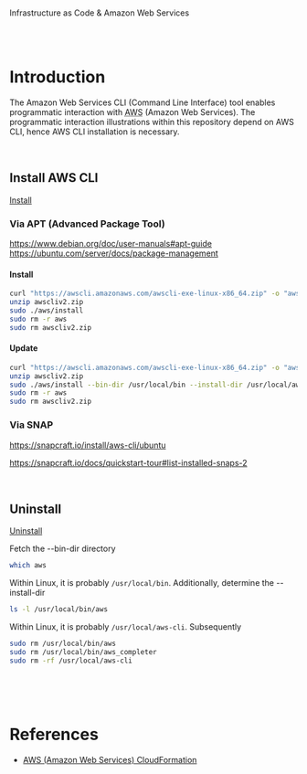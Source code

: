 <br>

Infrastructure as Code & Amazon Web Services

<br>
<br>

# Introduction

The Amazon Web Services CLI (Command Line Interface) tool enables programmatic interaction with <abbr title="Amazon Web Services">AWS</abbr> (Amazon Web Services).  The programmatic interaction illustrations within this repository depend on AWS CLI, hence AWS CLI installation is necessary.

<br>

## Install AWS CLI

[Install](docs.aws.amazon.com/cli/latest/userguide/getting-started-install.html)



### Via APT (Advanced Package Tool)

https://www.debian.org/doc/user-manuals#apt-guide
https://ubuntu.com/server/docs/package-management


#### Install

```bash
curl "https://awscli.amazonaws.com/awscli-exe-linux-x86_64.zip" -o "awscliv2.zip"
unzip awscliv2.zip
sudo ./aws/install
sudo rm -r aws
sudo rm awscliv2.zip
```

#### Update

```bash
curl "https://awscli.amazonaws.com/awscli-exe-linux-x86_64.zip" -o "awscliv2.zip"
unzip awscliv2.zip
sudo ./aws/install --bin-dir /usr/local/bin --install-dir /usr/local/aws-cli --update
sudo rm -r aws
sudo rm awscliv2.zip
```


### Via SNAP

https://snapcraft.io/install/aws-cli/ubuntu

https://snapcraft.io/docs/quickstart-tour#list-installed-snaps-2


<br>

## Uninstall

[Uninstall](https://docs.aws.amazon.com/cli/latest/userguide/uninstall.html)

Fetch the --bin-dir directory

```bash
which aws
```

Within Linux, it is probably `/usr/local/bin`.  Additionally,  determine the --install-dir

```bash
ls -l /usr/local/bin/aws
```

Within Linux, it is probably `/usr/local/aws-cli`.  Subsequently

```bash
sudo rm /usr/local/bin/aws
sudo rm /usr/local/bin/aws_completer
sudo rm -rf /usr/local/aws-cli
```

<br>
<br>
<br>

# References

* [AWS (Amazon Web Services) CloudFormation](https://docs.aws.amazon.com/AWSCloudFormation/latest/UserGuide/CHAP_TemplateQuickRef.html)

<br>
<br>

<br>
<br>

<br>
<br>

<br>
<br>
